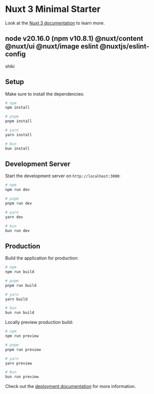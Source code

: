 # Nuxt 3 Minimal Starter

Look at the [Nuxt 3 documentation](https://nuxt.com/docs/getting-started/introduction) to learn more.

node v20.16.0 (npm v10.8.1)
@nuxt/content
@nuxt/ui
@nuxt/image
eslint @nuxtjs/eslint-config
--
shiki
## Setup

Make sure to install the dependencies:

```bash
# npm
npm install

# pnpm
pnpm install

# yarn
yarn install

# bun
bun install
```

## Development Server

Start the development server on `http://localhost:3000`:

```bash
# npm
npm run dev

# pnpm
pnpm run dev

# yarn
yarn dev

# bun
bun run dev
```

## Production

Build the application for production:

```bash
# npm
npm run build

# pnpm
pnpm run build

# yarn
yarn build

# bun
bun run build
```

Locally preview production build:

```bash
# npm
npm run preview

# pnpm
pnpm run preview

# yarn
yarn preview

# bun
bun run preview
```

Check out the [deployment documentation](https://nuxt.com/docs/getting-started/deployment) for more information.
